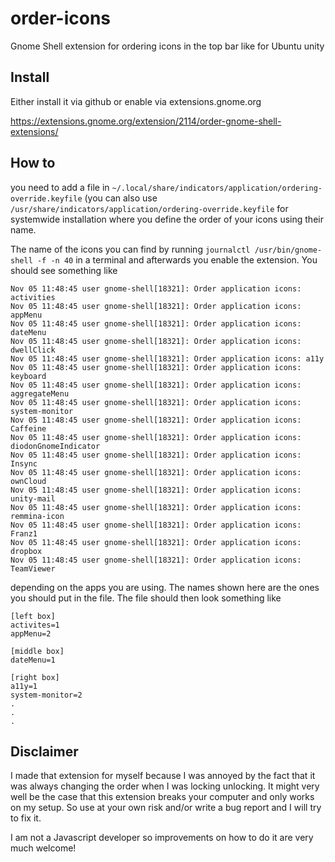 # order-icons
Gnome Shell extension for ordering icons in the top bar like for Ubuntu unity

## Install
Either install it via github or enable via extensions.gnome.org

https://extensions.gnome.org/extension/2114/order-gnome-shell-extensions/

## How to

you need to add a file in `~/.local/share/indicators/application/ordering-override.keyfile` (you can also use `/usr/share/indicators/application/ordering-override.keyfile` for systemwide installation where you define the order of your icons using their name. 

The name of the icons you can find by running `journalctl /usr/bin/gnome-shell -f -n 40` in a terminal and afterwards you enable the extension. You should see something like
```
Nov 05 11:48:45 user gnome-shell[18321]: Order application icons: activities
Nov 05 11:48:45 user gnome-shell[18321]: Order application icons: appMenu
Nov 05 11:48:45 user gnome-shell[18321]: Order application icons: dateMenu
Nov 05 11:48:45 user gnome-shell[18321]: Order application icons: dwellClick
Nov 05 11:48:45 user gnome-shell[18321]: Order application icons: a11y
Nov 05 11:48:45 user gnome-shell[18321]: Order application icons: keyboard
Nov 05 11:48:45 user gnome-shell[18321]: Order application icons: aggregateMenu
Nov 05 11:48:45 user gnome-shell[18321]: Order application icons: system-monitor
Nov 05 11:48:45 user gnome-shell[18321]: Order application icons: Caffeine
Nov 05 11:48:45 user gnome-shell[18321]: Order application icons: diodonGnomeIndicator
Nov 05 11:48:45 user gnome-shell[18321]: Order application icons: Insync
Nov 05 11:48:45 user gnome-shell[18321]: Order application icons: ownCloud
Nov 05 11:48:45 user gnome-shell[18321]: Order application icons: unity-mail
Nov 05 11:48:45 user gnome-shell[18321]: Order application icons: remmina-icon
Nov 05 11:48:45 user gnome-shell[18321]: Order application icons: Franz1
Nov 05 11:48:45 user gnome-shell[18321]: Order application icons: dropbox
Nov 05 11:48:45 user gnome-shell[18321]: Order application icons: TeamViewer
```
depending on the apps you are using. The names shown here are the ones you should put in the file. The file should then look something like

```
[left box]
activites=1
appMenu=2

[middle box]
dateMenu=1

[right box]
a11y=1
system-monitor=2
.
.
.
```


## Disclaimer

I made that extension for myself because I was annoyed by the fact that it was always changing the order when I was locking unlocking. It might very well be the case that this extension breaks your computer and only works on my setup. So use at your own risk and/or write a bug report and I will try to fix it. 

I am not a Javascript developer so improvements on how to do it are very much welcome!

